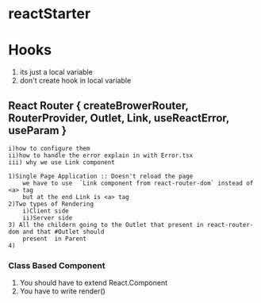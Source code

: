 # reactStarter


# Hooks
1) its just a local variable
2) don't create hook in local variable
## React Router { createBrowerRouter, RouterProvider, Outlet, Link, useReactError, useParam }
    i)how to configure them
    ii)how to handle the error explain in with Error.tsx
    iii) why we use Link component

    1)Single Page Application :: Doesn't reload the page
        we have to use  `Link component from react-router-dom` instead of <a> tag
        but at the end Link is <a> tag
    2)Two types of Rendering
        i)Client side 
        ii)Server side
    3) All the childern going to the Outlet that present in react-router-dom and that #Outlet should 
        present  in Parent
    4)


### Class Based Component
1) You should have to extend React.Component
2) You have to write render()
